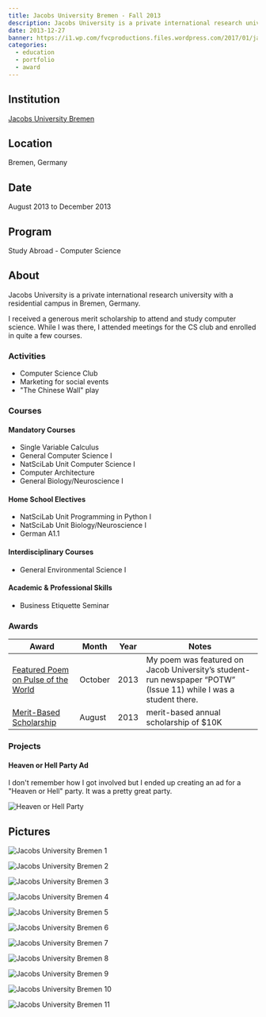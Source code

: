 ```yaml
---
title: Jacobs University Bremen - Fall 2013
description: Jacobs University is a private international research university with a residential campus in Bremen, Germany.
date: 2013-12-27
banner: https://i1.wp.com/fvcproductions.files.wordpress.com/2017/01/jacobs-university-5.jpg
categories:
  - education
  - portfolio
  - award
---
```


## Institution

[Jacobs University Bremen](https://www.jacobs-university.de)

## Location

Bremen, Germany

## Date

August 2013 to December 2013

## Program

Study Abroad - Computer Science

## About

Jacobs University is a private international research university with a residential campus in Bremen, Germany.

I received a generous merit scholarship to attend and study computer science. While I was there, I attended meetings for the CS club and enrolled in quite a few courses.

### Activities

* Computer Science Club
* Marketing for social events
* "The Chinese Wall" play

### Courses

#### Mandatory Courses

* Single Variable Calculus
* General Computer Science I
* NatSciLab Unit Computer Science I
* Computer Architecture
* General Biology/Neuroscience I

#### Home School Electives

* NatSciLab Unit Programming in Python I
* NatSciLab Unit Biology/Neuroscience I
* German A1.1

#### Interdisciplinary Courses

* General Environmental Science I

#### Academic & Professional Skills

* Business Etiquette Seminar

### Awards

| Award                                                                                                  | Month   | Year | Notes                                                                                                              |
| ------------------------------------------------------------------------------------------------------ | ------- | ---- | ------------------------------------------------------------------------------------------------------------------ |
| [Featured Poem on Pulse of the World](https://scribd.com/document/174387876/POTW-Issue-30)             | October | 2013 | My poem was featured on Jacob University’s student-run newspaper “POTW” (Issue 11) while I was a student there. |
| [Merit-Based Scholarship](https://jacobs-university.de/study/undergraduate/fees-finances/scholarships) | August  | 2013 | merit-based annual scholarship of $10K                                                                             |

### Projects

#### Heaven or Hell Party Ad

I don't remember how I got involved but I ended up creating an ad for a "Heaven or Hell" party. It was a pretty great party.

![Heaven or Hell Party](https://i.imgur.com/2T1QEUQ.png)

## Pictures

![Jacobs University Bremen 1](https://i0.wp.com/fvcproductions.files.wordpress.com/2017/01/jacobs-university-10.jpg)

![Jacobs University Bremen 2](https://i2.wp.com/fvcproductions.files.wordpress.com/2017/01/jacobs-university-6.jpg)

![Jacobs University Bremen 3](https://i2.wp.com/fvcproductions.files.wordpress.com/2017/01/jacobs-university-9.jpg)

![Jacobs University Bremen 4](https://i0.wp.com/fvcproductions.files.wordpress.com/2017/01/jacobs-university-8.jpg)

![Jacobs University Bremen 5](https://i1.wp.com/fvcproductions.files.wordpress.com/2017/01/jacobs-university-4.jpg)

![Jacobs University Bremen 6](https://i0.wp.com/fvcproductions.files.wordpress.com/2017/01/jacobs-university-2.jpg)

![Jacobs University Bremen 7](https://i1.wp.com/fvcproductions.files.wordpress.com/2017/01/jacobs-university-13.jpg)

![Jacobs University Bremen 8](https://i2.wp.com/fvcproductions.files.wordpress.com/2017/01/jacobs-university-16.jpg)

![Jacobs University Bremen 9](https://i1.wp.com/fvcproductions.files.wordpress.com/2017/01/jacobs-university-14.jpg)

![Jacobs University Bremen 10](https://i1.wp.com/fvcproductions.files.wordpress.com/2017/01/jacobs-university-7.jpg)

![Jacobs University Bremen 11](https://i0.wp.com/fvcproductions.files.wordpress.com/2017/01/jacobs-university-12.jpg)
